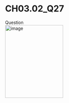 # CH03.02_Q27
Question  
<img width="188" height="234" alt="image" src="https://github.com/user-attachments/assets/20ea26f5-90d6-41f7-93e2-df253b1ad856" />

